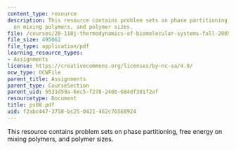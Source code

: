 ```yaml
---
content_type: resource
description: This resource contains problem sets on phase partitioning, free energy
  on mixing polymers, and polymer sizes.
file: /courses/20-110j-thermodynamics-of-biomolecular-systems-fall-2005/f2abc4473758bc250421462c76568924_ps08.pdf
file_size: 495062
file_type: application/pdf
learning_resource_types:
- Assignments
license: https://creativecommons.org/licenses/by-nc-sa/4.0/
ocw_type: OCWFile
parent_title: Assignments
parent_type: CourseSection
parent_uid: 5531d59a-6ec5-f278-246b-684df381f2af
resourcetype: Document
title: ps08.pdf
uid: f2abc447-3758-bc25-0421-462c76568924
---
```

This resource contains problem sets on phase partitioning, free energy on mixing polymers, and polymer sizes.